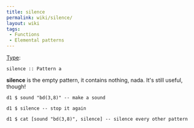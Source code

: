 ```yaml
---
title: silence
permalink: wiki/silence/
layout: wiki
tags:
 - Functions
 - Elemental patterns
---
```


[Type](/wiki/Type "wikilink"):

    silence :: Pattern a

**silence** is the empty pattern, it contains nothing, nada. It's still
useful, though!

    d1 $ sound "bd(3,8)" -- make a sound

    d1 $ silence -- stop it again

    d1 $ cat [sound "bd(3,8)", silence] -- silence every other pattern
